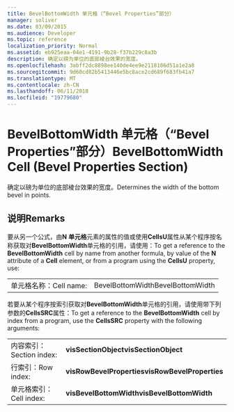 ```yaml
---
title: BevelBottomWidth 单元格（“Bevel Properties”部分）
manager: soliver
ms.date: 03/09/2015
ms.audience: Developer
ms.topic: reference
localization_priority: Normal
ms.assetid: eb925eaa-04e1-4191-9b28-f37b229c8a3b
description: 确定以磅为单位的底部棱台效果的宽度。
ms.openlocfilehash: 3abff2dc8898ee140de4ee9e2118106d51a1e2a8
ms.sourcegitcommit: 9d60cd82b5413446e5bc8ace2cd689f683fb41a7
ms.translationtype: MT
ms.contentlocale: zh-CN
ms.lasthandoff: 06/11/2018
ms.locfileid: "19779680"
---
```

# <a name="bevelbottomwidth-cell-bevel-properties-section"></a><span data-ttu-id="15029-103">BevelBottomWidth 单元格（“Bevel Properties”部分）</span><span class="sxs-lookup"><span data-stu-id="15029-103">BevelBottomWidth Cell (Bevel Properties Section)</span></span>

<span data-ttu-id="15029-104">确定以磅为单位的底部棱台效果的宽度。</span><span class="sxs-lookup"><span data-stu-id="15029-104">Determines the width of the bottom bevel in points.</span></span> 
  
## <a name="remarks"></a><span data-ttu-id="15029-105">说明</span><span class="sxs-lookup"><span data-stu-id="15029-105">Remarks</span></span>

<span data-ttu-id="15029-106">要从另一个公式，由**N** **单元格**元素的属性的值或使用**CellsU**属性从某个程序按名称获取对**BevelBottomWidth**单元格的引用，请使用：</span><span class="sxs-lookup"><span data-stu-id="15029-106">To get a reference to the **BevelBottomWidth** cell by name from another formula, by value of the **N** attribute of a **Cell** element, or from a program using the **CellsU** property, use:</span></span> 
  
|||
|:-----|:-----|
| <span data-ttu-id="15029-107">单元格名称：</span><span class="sxs-lookup"><span data-stu-id="15029-107">Cell name:</span></span>  <br/> | <span data-ttu-id="15029-108">BevelBottomWidth</span><span class="sxs-lookup"><span data-stu-id="15029-108">BevelBottomWidth</span></span>  <br/> |
   
<span data-ttu-id="15029-109">若要从某个程序按索引获取对**BevelBottomWidth**单元格的引用，请使用带下列参数的**CellsSRC**属性：</span><span class="sxs-lookup"><span data-stu-id="15029-109">To get a reference to the **BevelBottomWidth** cell by index from a program, use the **CellsSRC** property with the following arguments:</span></span> 
  
|||
|:-----|:-----|
| <span data-ttu-id="15029-110">内容索引：</span><span class="sxs-lookup"><span data-stu-id="15029-110">Section index:</span></span>  <br/> |<span data-ttu-id="15029-111">**visSectionObject**</span><span class="sxs-lookup"><span data-stu-id="15029-111">**visSectionObject**</span></span> <br/> |
| <span data-ttu-id="15029-112">行索引：</span><span class="sxs-lookup"><span data-stu-id="15029-112">Row index:</span></span>  <br/> |<span data-ttu-id="15029-113">**visRowBevelProperties**</span><span class="sxs-lookup"><span data-stu-id="15029-113">**visRowBevelProperties**</span></span> <br/> |
| <span data-ttu-id="15029-114">单元格索引：</span><span class="sxs-lookup"><span data-stu-id="15029-114">Cell index:</span></span>  <br/> |<span data-ttu-id="15029-115">**visBevelBottomWidth**</span><span class="sxs-lookup"><span data-stu-id="15029-115">**visBevelBottomWidth**</span></span> <br/> |
   

